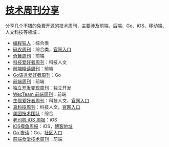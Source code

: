 # [技术周刊分享](https://github.com/superleeyom/blog/issues/42)

分享几个不错的免费开源的技术周刊，主要涉及前端、后端、Go、iOS、移动端、人文科技等领域：
- [编程狂人](https://www.tuicool.com/mags)：综合类
- [码农周刊](https://github.com/toutiaoio/weekly.manong.io)：综合类，[官网入口](https://weekly.manong.io/issues/)
- [奇舞周刊](https://weekly.75.team/)：前端
- [科技爱好者周刊](https://github.com/ruanyf/weekly)：科技人文
- [前端精读周刊](https://github.com/ascoders/weekly)：前端
- [Go语言爱好者周刊](https://github.com/polaris1119/golangweekly)：Go
- [前端周刊](https://github.com/sorrycc/weekly)：前端
- [独立开发变现周刊](https://github.com/ljinkai/weekly)：独立开发
- [WecTeam 前端周刊](https://github.com/wecteam/weekly)：前端
- [生信爱好者周刊](https://github.com/ShixiangWang/weekly)：科技人文，[官网入口](https://shixiangwang.github.io/weekly/)
- [真科技周刊](https://github.com/staringos/tefact-weekly)：科技人文，[官网入口](https://gossamer-kicker-c5a.notion.site/c023be1cbcac4f9f9e96be2ff8927608)
- [美团技术团队](https://tech.meituan.com/)：综合
- [老司机 iOS 周报](https://github.com/SwiftOldDriver/iOS-Weekly)：iOS
- [iOS摸鱼周报](https://github.com/zhangferry/iOSWeeklyLearning)：iOS，[博客地址](https://www.zhangferry.com/)
- [Go 夜读](https://github.com/talkgo/night)：Go，[社区入口](https://talkgo.org/)
- [前端食堂技术周刊](https://github.com/Geekhyt/weekly)：前端
